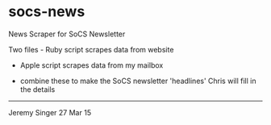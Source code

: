 # socs-news
News Scraper for SoCS Newsletter


Two files - Ruby script scrapes data from website
 - Apple script scrapes data from my mailbox

- combine these to make the SoCS newsletter 'headlines'
Chris will fill in the details

---
Jeremy Singer
27 Mar 15

